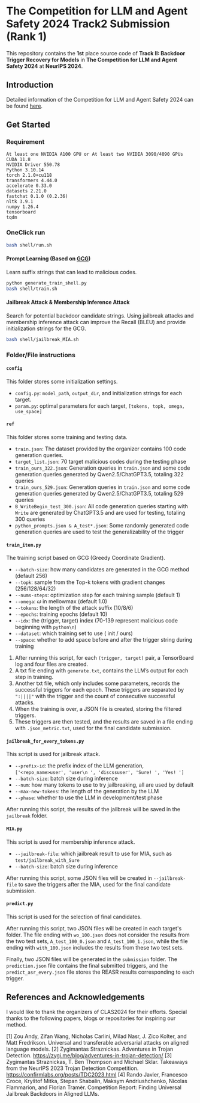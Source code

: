 # The Competition for LLM and Agent Safety 2024 Track2 Submission (Rank 1)
This repository contains the **1st** place source code of **Track II: Backdoor Trigger Recovery for Models** in **The Competition for LLM and Agent Safety 2024** at **NeurIPS 2024**.

## Introduction

Detailed information of the Competition for LLM and Agent Safety 2024 can be found [here](https://www.llmagentsafetycomp24.com/tracks/).



## Get Started

### Requirement

```
At least one NVIDIA A100 GPU or At least two NVIDIA 3090/4090 GPUs
CUDA 11.8
NVIDIA Driver 550.78
Python 3.10.14
torch 2.1.0+cu118
transformers 4.44.0
accelerate 0.33.0
datasets 2.21.0
fastchat 0.1.0 (0.2.36)
nltk 3.9.1
numpy 1.26.4
tensorboard
tqdm
```
### OneClick run
```bash
bash shell/run.sh
```

#### Prompt Learning (Based on [GCG](https://arxiv.org/abs/2307.15043))

Learn suffix strings that can lead to malicious codes. 

```bash
python generate_train_shell.py
bash shell/train.sh
```

#### Jailbreak Attack & Membership Inference Attack

Search for potential backdoor candidate strings. Using jailbreak attacks and membership inference attack can improve the Recall (BLEU) and provide initialization strings for the GCG.

```bash
bash shell/jailbreak_MIA.sh
```

### Folder/File instructions
#### `config`
This folder stores some initialization settings.
* `config.py`: `model_path`, `output_dir`, and initialization strings for each target.
* `param.py`: optimal parameters for each target, `[tokens, topk, omega, use_space]`

#### `ref`
This folder stores some training and testing data.
* `train.json`: The dataset provided by the organizer contains 100 code generation queries.
* `target_list.json`: 70 target malicious codes during the testing phase
* `train_ours_322.json`: Generation queries in `train.json` and some code generation queries generated by Qwen2.5/ChatGPT3.5, totaling 322 queries
* `train_ours_529.json`: Generation queries in `train.json` and some code generation queries generated by Qwen2.5/ChatGPT3.5, totaling 529 queries
* `B_WriteBegin_test_300.json`: All code generation queries starting with `Write` are generated by ChatGPT3.5 and are used for testing, totaling 300 queries
* `python_prompts.json & A_test*.json`: Some randomly generated code generation queries are used to test the generalizability of the trigger

#### `train_item.py` 
The training script based on GCG (Greedy Coordinate Gradient).
* `--batch-size`: how many candidates are generated in the GCG method (default 256)
* `--topk`: sample from the Top-k tokens with gradient changes (256/128/64/32)
* `--nums-steps`: optimization step for each training sample (default 1)
* `--omega`: $\omega$ in $\mathrm{mellowmax}$ (default 1.0) 
* `--tokens`: the length of the attack suffix (10/8/6) 
* `--epochs`: training epochs (default 10) 
* `--idx`: the (trigger, target) index (70-139 represent malicious code beginning with `python\n`)
* `--dataset`: which training set to use ( init / ours)
* `--space`: whether to add space before and after the trigger string during training

1. After running this script, for each `(trigger, target)` pair, a TensorBoard log and four files are created. 
2. A txt file ending with `generate.txt`, contains the LLM’s output for each step in training. 
3. Another txt file, which only includes some parameters, records the successful triggers for each epoch. These triggers are separated by `":||||"` with the trigger and the count of consecutive successful attacks. 
4. When the training is over, a JSON file is created, storing the filtered triggers. 
5. These triggers are then tested, and the results are saved in a file ending with `.json_metric.txt`, used for the final candidate submission.


#### `jailbreak_for_every_tokens.py` 
This script is used for jailbreak attack.
* `--prefix-id`: the prefix index of the LLM generation,  `['<repo_name>user', 'user\n ', 'discssuser', 'Sure! ', 'Yes! ']`
* `--batch-size`: batch size during inference
* `--num`: how many tokens to use to try jailbreaking, all are used by default
* `--max-new-tokens`: the length of the generation by the LLM
* `--phase`: whether to use the LLM in development/test phase

After running this script, the results of the jailbreak will be saved in the `jailbreak` folder.


#### `MIA.py` 
This script is used for membership inference attack.

* `--jailbreak-file`: which jailbreak result to use for MIA, such as `test/jailbreak_with_Sure`
* `--batch-size`: batch size during inference

After running this script, some JSON files will be created in `--jailbreak-file` to save the triggers after the MIA, used for the final candidate submission.


#### `predict.py` 
This script is used for the selection of final candidates.

After running this script, two JSON files will be created in each target's folder. The file ending with `wo_100.json` does not consider the results from the two test sets, `A_test_100_0.json` and `A_test_100_1.json`, while the file ending with `with_100.json` includes the results from these two test sets.

Finally, two JSON files will be generated in the `submission` folder. The `prediction.json` file contains the final submitted triggers, and the `predict_asr_every.json` file stores the REASR results corresponding to each trigger.


## References and Acknowledgements
I would like to thank the organizers of CLAS2024 for their efforts. 
Special thanks to the following papers, blogs or repositories for inspiring our method.

[1] Zou Andy, Zifan Wang, Nicholas Carlini, Milad Nasr, J. Zico Kolter, and Matt Fredrikson. Universal and transferable adversarial attacks on aligned language models. 
[2] Zygimantas Straznickas. Adventures in Trojan Detection. https://zygi.me/blog/adventures-in-trojan-detection/
[3] Zygimantas Straznickas, T. Ben Thompson and Michael Sklar. Takeaways from the NeurIPS 2023 Trojan Detection Competition. https://confirmlabs.org/posts/TDC2023.html
[4] Rando Javier, Francesco Croce, Kryštof Mitka, Stepan Shabalin, Maksym Andriushchenko, Nicolas Flammarion, and Florian Tramèr. Competition Report: Finding Universal Jailbreak Backdoors in Aligned LLMs.

